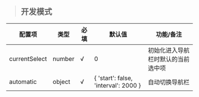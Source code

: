 > ## 开发模式

| 配置项 | 类型 | 必填 | 默认值 | 功能/备注 |
| --- | --- | --- | --- | --- |
| currentSelect | number | √ | 0 | 初始化进入导航栏时默认的当前选中项 |
| automatic | object | √ | {                                           'start': false,                'interval': 2000       } | 自动切换导航栏 |




